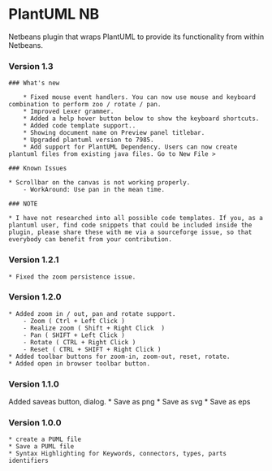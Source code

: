 # PlantUML NB

Netbeans plugin that wraps PlantUML to provide its functionality from within Netbeans.

### Version 1.3

    ### What's new

        * Fixed mouse event handlers. You can now use mouse and keyboard combination to perform zoo / rotate / pan.
        * Improved Lexer grammer.
        * Added a help hover button below to show the keyboard shortcuts.
        * Added code template support..
        * Showing document name on Preview panel titlebar.
        * Upgraded plantuml version to 7985.
        * Add support for PlantUML Dependency. Users can now create plantuml files from existing java files. Go to New File >

    ### Known Issues

    * Scrollbar on the canvas is not working properly.
        - WorkAround: Use pan in the mean time.

    ### NOTE

    * I have not researched into all possible code templates. If you, as a plantuml user, find code snippets that could be included inside the plugin, please share these with me via a sourceforge issue, so that everybody can benefit from your contribution.


### Version 1.2.1
    * Fixed the zoom persistence issue.

### Version 1.2.0
    * Added zoom in / out, pan and rotate support.
        - Zoom ( Ctrl + Left Click )
        - Realize zoom ( Shift + Right Click  )
        - Pan ( SHIFT + Left Click )
        - Rotate ( CTRL + Right Click ) 
        - Reset ( CTRL + SHIFT + Right Click )
    * Added toolbar buttons for zoom-in, zoom-out, reset, rotate.
    * Added open in browser toolbar button.

### Version 1.1.0

Added saveas button, dialog. 
    * Save as png 
    * Save as svg
    * Save as eps

### Version 1.0.0

    * create a PUML file
    * Save a PUML file
    * Syntax Highlighting for Keywords, connectors, types, parts identifiers 
